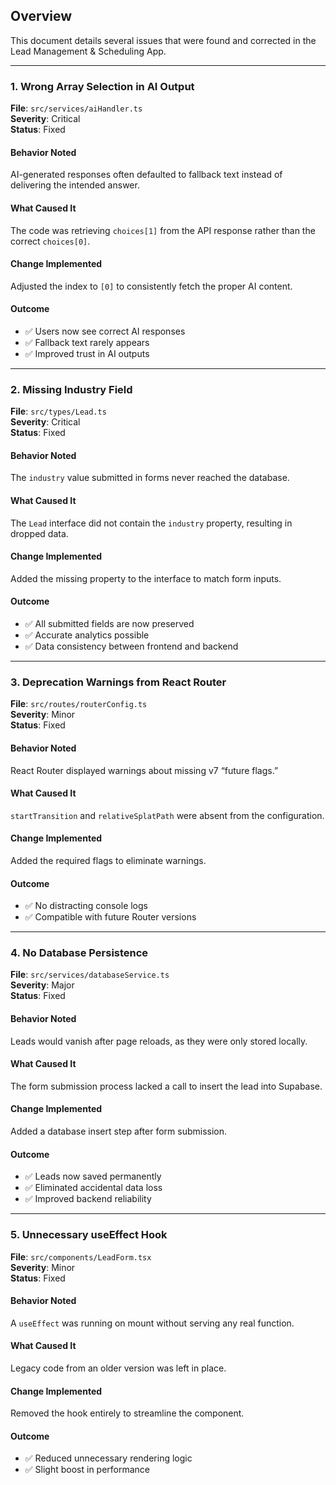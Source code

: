 ## Overview

This document details several issues that were found and corrected in the  
Lead Management & Scheduling App.

---

### 1. Wrong Array Selection in AI Output

**File**: `src/services/aiHandler.ts`  
**Severity**: Critical  
**Status**: Fixed

#### Behavior Noted

AI-generated responses often defaulted to fallback text instead of delivering the intended answer.

#### What Caused It

The code was retrieving `choices[1]` from the API response rather than the correct `choices[0]`.

#### Change Implemented

Adjusted the index to `[0]` to consistently fetch the proper AI content.

#### Outcome

- ✅ Users now see correct AI responses
- ✅ Fallback text rarely appears
- ✅ Improved trust in AI outputs

---

### 2. Missing Industry Field

**File**: `src/types/Lead.ts`  
**Severity**: Critical  
**Status**: Fixed

#### Behavior Noted

The `industry` value submitted in forms never reached the database.

#### What Caused It

The `Lead` interface did not contain the `industry` property, resulting in dropped data.

#### Change Implemented

Added the missing property to the interface to match form inputs.

#### Outcome

- ✅ All submitted fields are now preserved
- ✅ Accurate analytics possible
- ✅ Data consistency between frontend and backend

---

### 3. Deprecation Warnings from React Router

**File**: `src/routes/routerConfig.ts`  
**Severity**: Minor  
**Status**: Fixed

#### Behavior Noted

React Router displayed warnings about missing v7 “future flags.”

#### What Caused It

`startTransition` and `relativeSplatPath` were absent from the configuration.

#### Change Implemented

Added the required flags to eliminate warnings.

#### Outcome

- ✅ No distracting console logs
- ✅ Compatible with future Router versions

---

### 4. No Database Persistence

**File**: `src/services/databaseService.ts`  
**Severity**: Major  
**Status**: Fixed

#### Behavior Noted

Leads would vanish after page reloads, as they were only stored locally.

#### What Caused It

The form submission process lacked a call to insert the lead into Supabase.

#### Change Implemented

Added a database insert step after form submission.

#### Outcome

- ✅ Leads now saved permanently
- ✅ Eliminated accidental data loss
- ✅ Improved backend reliability

---

### 5. Unnecessary useEffect Hook

**File**: `src/components/LeadForm.tsx`  
**Severity**: Minor  
**Status**: Fixed

#### Behavior Noted

A `useEffect` was running on mount without serving any real function.

#### What Caused It

Legacy code from an older version was left in place.

#### Change Implemented

Removed the hook entirely to streamline the component.

#### Outcome

- ✅ Reduced unnecessary rendering logic
- ✅ Slight boost in performance
